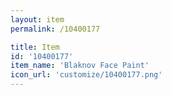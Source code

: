 ```yaml
---
layout: item
permalink: /10400177

title: Item
id: '10400177'
item_name: 'Blaknov Face Paint'
icon_url: 'customize/10400177.png'
---
```

